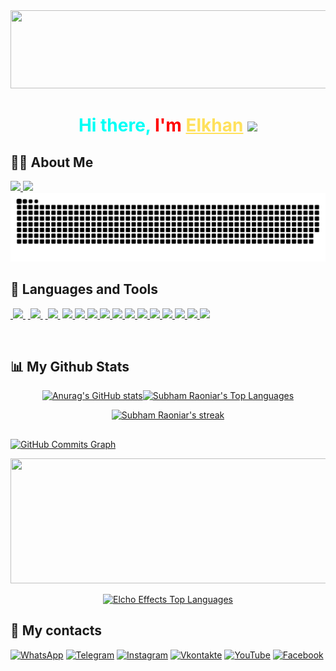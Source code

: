 <!-- [![Typing SVG](https://readme-typing-svg.herokuapp.com?color=FF0000&lines=Hi,+my+name+is+Elkhan.)](https://github.com/Elkhan2003)

[![Typing SVG](https://readme-typing-svg.herokuapp.com?color=5BCDEC&lines=I+am+a+Frontend+Developer!)](https://github.com/Elkhan2003) -->
<div align="center">
<!-- <img src="https://elcho911.netlify.app/Elkhan2003-icons/Front-end-DevX.gif"/> -->
<!-- <img src="https://elcho911.netlify.app/Elkhan2003-icons/madara.gif"/> -->
<!-- <img src="https://elcho911.netlify.app/Elkhan2003-icons/madara-v2.gif"/> -->
<img width="800px" height="125px" src="https://elcho911.netlify.app/Elkhan2003-icons/elcho.gif"/>
</div>

<h1 align="center"><span style="color: #00FFF6; font-weight: 700;">Hi there, </span><span style="color: red; font-weight: 700;">I'm</span> <a style="color: #FFE15D; font-weight: 700;" href="https://github.com/Elkhan2003" target="_blank">Elkhan</a> 
<img src="https://github.com/blackcater/blackcater/raw/main/images/Hi.gif" height="32"/></h1>

## 🙋‍♂️ About Me

<a href="https://github.com/Elkhan2003">
<img height="70" src="https://readme-typing-svg.herokuapp.com?color=FFE15D&lines=I+study+at+DevX"/>
</a>

<a href="https://github.com/Elkhan2003">
<img height="70" src="https://readme-typing-svg.herokuapp.com?color=CB1C8D&lines=I'm+a+Frontend+Developer+Engineer"/>
</a>

<div align="center">
  <a href="https://github.com/Elkhan2003">
  <img src="https://github.com/bimashazaman/Github-snake-SVG/raw/master/snake.svg"
       alt="snake" /></a>
</div>

## 🚀 Languages and Tools

<p align="left">
    <a href="https://vitejs.dev/" target="_blank">&nbsp<img  width="45px" src="https://camo.githubusercontent.com/61e102d7c605ff91efedb9d7e47c1c4a07cef59d3e1da202fd74f4772122ca4e/68747470733a2f2f766974656a732e6465762f6c6f676f2e737667"/>&nbsp</a>
    <a href="https://www.jetbrains.com/webstorm/" target="_blank">&nbsp<img  width="42px" src="https://upload.wikimedia.org/wikipedia/commons/7/71/WebStorm_Icon.png"/>&nbsp</a>
    <a href="https://code.visualstudio.com/" target="_blank">&nbsp<img src="https://elcho911.netlify.app/Elkhan2003-icons/vs-code.png"/>&nbsp</a>
<!--     <a href="https://www.jetbrains.com/idea/" target="_blank">&nbsp<img  width="42px" src="https://www.digiseller.ru/preview/554839/p1_3426434_98691a2e.png"/>&nbsp</a> -->
    <a href="https://reactjs.org/" target="_blank"> <img src="https://img.icons8.com/color/48/000000/react-native.png"/> </a>
    <a href="https://developer.mozilla.org/en-US/docs/Web/JavaScript" target="_blank"> <img src="https://img.icons8.com/color/48/000000/javascript.png"/> </a> 
    <a href="https://www.typescriptlang.org/docs/handbook/react.html" target="_blank"> <img width="48px" src="https://img.icons8.com/color/typescript.png"/> </a> 
    <a href="https://www.w3.org/html/" target="_blank"> <img src="https://img.icons8.com/color/48/000000/html-5.png"/> </a> 
    <a href="https://www.w3schools.com/css/" target="_blank"> <img src="https://img.icons8.com/color/48/000000/css3.png"/> </a> 
    <a href="https://sass-scss.ru/" target="_blank"> <img width="51px" src="https://img.icons8.com/color/sass.png"/> </a> 
    <a href="https://tailwindcss.com/docs/guides/create-react-app" target="_blank"> <img width="51px" src="https://img.icons8.com/color/tailwindcss.png"/> </a>
    <a href="https://www.framer.com/motion/" target="_blank"> <img src="https://elcho911.netlify.app/Elkhan2003-icons/framer-motion-react.png"/> </a> 
    <a href="https://getbootstrap.com" target="_blank"> <img src="https://img.icons8.com/color/48/000000/bootstrap.png"/> </a> 
    <a href="https://react-bootstrap.github.io/" target="_blank"> <img src="https://elcho911.netlify.app/Elkhan2003-icons/react-bootstrap.png"/> </a> 
    <a href="https://firebase.google.com/" target="_blank"> <img src="https://img.icons8.com/color/48/000000/firebase.png"/> </a> 
    <a href="https://git-scm.com/" target="_blank"> <img src="https://img.icons8.com/color/48/000000/git.png"/> </a> 
</p>

<br/>

## 📊 My Github Stats

<div style="display: flex; justify-content: center; align-items: center;">
<a href="https://github.com/Elkhan2003"><img alt="Anurag's GitHub stats" src="https://github-readme-stats.vercel.app/api?username=Elkhan2003&show_icons=true&theme=radical&hide_border=true&bg_color=0D1117">
</a>
<a href="https://github.com/Elkhan2003"><img alt="Subham Raoniar's Top Languages" src="https://github-readme-stats.vercel.app/api/top-langs/?username=Elkhan2003&langs_count=8&count_private=true&theme=react&hide_border=true&bg_color=0D1117">
</a>
</div>

<p align="center">
    <a href="https://github.com/Elkhan2003">
        <img title="🔥 Get streak stats for your profile at git.io/streak-stats" alt="Subham Raoniar's streak" src="https://github-readme-streak-stats.herokuapp.com/?user=Elkhan2003&theme=black-ice&hide_border=true&stroke=0000&background=0D1117"/>
    </a>
</p>

##

<!-- <a href="https://github.com/Elkhan2003"><img alt="Elcho Effects Top Languages" src="https://activity-graph.herokuapp.com/graph?username=Elkhan2003&theme=react-dark&hide_border=true&bg_color=0D1117"/>
</a> -->

<a href="http://www.github.com/Elkhan2003"><img src="https://github-readme-activity-graph.cyclic.app/graph?username=Elkhan2003&theme=react-dark&hide_border=true&bg_color=0D1117" alt="GitHub Commits Graph" /></a>

<div align="center">
<img width="800px" height=200px src="https://elcho911.netlify.app/Elkhan2003-icons/developer.gif"/>
</div>

<!-- <p align="center">
    <a href="https://github.com/Elkhan2003">
        <img title="🔥 Get streak stats for your profile at git.io/streak-stats" alt="Elcho Effects Top Languages" src="https://github-profile-trophy.vercel.app/?username=Elkhan2003&theme=dracula&hide_border=true&bg_color=0D1117"/>
    </a>
</p> -->
<p align="center">
<a href="https://github.com/Elkhan2003"><img alt="Elcho Effects Top Languages" src="https://github-profile-trophy.vercel.app/?username=Elkhan2003&theme=radical"/>
</a>
</p>

## 🔖 My contacts

[![WhatsApp](https://img.shields.io/badge/-WhatsApp-090909?style=for-the-badge&logo=WhatsApp&logoColor=4ECB5A)](https://wa.me/996990385056)
[![Telegram](https://img.shields.io/badge/-Telegram-090909?style=for-the-badge&logo=telegram&logoColor=27A0D9)](https://t.me/Elcho911)
[![Instagram](https://img.shields.io/badge/-Instagram-090909?style=for-the-badge&logo=instagram&logoColor=B4068E)](https://www.instagram.com/elcho911)
[![Vkontakte](https://img.shields.io/badge/-Vkontakte-090909?style=for-the-badge&logo=Vk&logoColor=4F7DB3)](https://vk.com/elcho_effects)
[![YouTube](https://img.shields.io/badge/-YouTube-090909?style=for-the-badge&logo=YouTube&logoColor=FF0000)](https://www.youtube.com/channel/UC9Vp5dVZkpf7pkffeiADP2A)
[![Facebook](https://img.shields.io/badge/-Facebook-090909?style=for-the-badge&logo=Facebook&logoColor=1195F5)](https://www.facebook.com/Elcho911)
